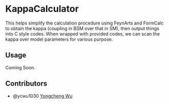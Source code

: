 # KappaCalculator
This helps simplify the calculation procedure using FeynArts and FormCalc to obtain the kappa (coupling in BSM over that in SM), then output things into C style codes. When wrapped with provided codes, we can scan the kappa over model parameters for various purpose.

## Usage
  Coming Soon.

## Contributors
- @ycwu1030 [Yongcheng Wu](https://github.com/ycwu1030)

<!-- ## Citation -->
<!-- If you use this work, please cite: [arXiv:1808.02037](https://arxiv.org/abs/1808.02037) -->
